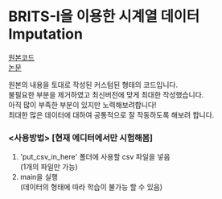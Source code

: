 # BRITS-I을 이용한 시계열 데이터 Imputation

[원본코드](https://github.com/Doheon/TimeSeriesImputation-BRITS) <br/>
[논문](https://doheon.github.io/%EB%85%BC%EB%AC%B8%EB%B2%88%EC%97%AD/time-series/pt-brits-post/)

원본의 내용을 토대로 작성된 커스텀된 형태의 코드입니다.
<br/>불필요한 부분을 제거하였고 최신버전에 맞게 최대한 작성했습니다.
<br/>아직 많이 부족한 부분이 있지만 노력해보려합니다!
<br/>최대한 많은 데이터에 대하여 공통적으로 잘 작동하도록 해보려 합니다.


### <사용방법> [현재 에디터에서만 시험해봄]
1. 'put_csv_in_here' 폴더에 사용할 csv 파일을 넣음
<br/>(1개의 파일만 가능)
2. main을 실행
   <br/>(데이터의 형태에 따라 학습이 불가능 할 수 있음)